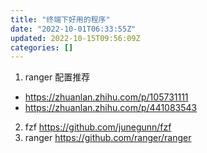 ```yaml
---
title: "终端下好用的程序"
date: "2022-10-01T06:33:55Z"
updated: 2022-10-15T09:56:09Z
categories: []
---
```

1. ranger 配置推荐
  - https://zhuanlan.zhihu.com/p/105731111
  - https://zhuanlan.zhihu.com/p/441083543
2. fzf https://github.com/junegunn/fzf
3. ranger https://github.com/ranger/ranger
